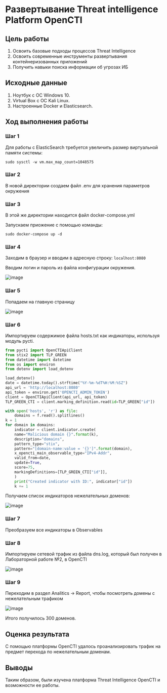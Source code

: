 # Развертывание Threat intelligence Platform OpenCTI

## Цель работы

1. Освоить базовые подходы процессов Threat Intelligence
2. Освоить современные инструменты развертывания контейнеризованных приложений
3. Получить навыки поиска информации об угрозах ИБ

## ️Исходные данные

1. Ноутбук с ОС Windows 10.
2. Virtual Box с ОС Kali Linux.
3. Настроенные Docker и Elasticsearch.

## Ход выполнения работы

### Шаг 1

Для работы с ElasticSearch требуется увеличить размер виртуальной памяти системы:
```()
sudo sysctl -w vm.max_map_count=1048575
```

### Шаг 2

В новой директории создаем файл .env для хранения параметров окружения

### Шаг 3

В этой же директории находится файл docker-compose.yml

Запускаем приожение с помощью команды:
```()
sudo docker-compose up -d
```

### Шаг 4

Заходим в браузер и вводим в адресную строку: `localhost:8080`

Вводим логин и пароль из файла конфигурации окружения.

![image](https://github.com/Lektarin/threat-hunting/assets/87996224/a410ee17-7513-47c6-a320-10a9bee05998)

### Шаг 5

Попадаем на главную страницу

![image](https://github.com/Lektarin/threat-hunting/assets/87996224/11073354-63db-4cfb-b5dd-536f75026a1d)

### Шаг 6

Импортируем содержимое файла hosts.txt как индикаторы, используя модуль pycti.

``` python
from pycti import OpenCTIApiClient
from stix2 import TLP_GREEN
from datetime import datetime
from os import environ
from dotenv import load_dotenv

load_dotenv()
date = datetime.today().strftime("%Y-%m-%dT%H:%M:%SZ")
api_url = 'http://localhost:8080'
api_token = environ.get('OPENCTI_ADMIN_TOKEN')
client = OpenCTIApiClient(api_url, api_token)
TLP_GREEN_CTI = client.marking_definition.read(id=TLP_GREEN["id"])

with open('hosts', 'r') as file:
    domains = f.read().splitlines()
k = 1
for domain in domains:
    indicator = client.indicator.create(
    name="Malicious domain {}".format(k),
    description="domains",
    pattern_type="stix",
    pattern="[domain-name:value = '{}']".format(domain),
    x_opencti_main_observable_type="IPv4-Addr",
    valid_from=date,
    update=True,
    score=75,
    markingDefinitions=[TLP_GREEN_CTI["id"]],
    )
    print("Created indicator with ID:", indicator["id"])
    k += 1
```

Получаем список индикаторов нежелательных доменов:

![image](https://github.com/Lektarin/threat-hunting/assets/87996224/452b2340-ac00-4f88-830b-58bbb85bad51)


### Шаг 7

Преобразуем все индикаторы в Observables

### Шаг 8

Импортируем сетевой трафик из файла dns.log, который был получен в Лабораторной работе №2, в OpenCTI

![image](https://github.com/Lektarin/threat-hunting/assets/87996224/15c5fed8-e809-435b-8992-f6f2c464a3c3)

### Шаг 9

Переходим в раздел Analitics -> Report, чтобы посмотреть домены с нежелательным трафиком

![image](https://github.com/Lektarin/threat-hunting/assets/87996224/64661c2a-2fcf-48ac-a811-8acbf0c6feee)

Итого получилось 300 доменов.

## Оценка результата

С помощью платформы OpenCTI удалось проанализировать трафик на предмет перехода по нежелательным доменам.

## Выводы

Таким образом, были изучена платформа Threat Intelligence OpenCTI и возможности ее работы.
